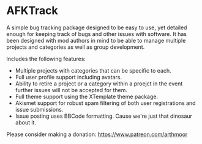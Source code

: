 # AFKTrack
A simple bug tracking package designed to be easy to use, yet detailed enough for keeping track of bugs and other issues with software.
It has been designed with mod authors in mind to be able to manage multiple projects and categories as well as group development.

Includes the following features:

* Multiple projects with categories that can be specific to each.
* Full user profile support including avatars.
* Ability to retire a project or a category within a proejct in the event further issues will not be accepted for them.
* Full theme support using the XTemplate theme package.
* Akismet support for robust spam filtering of both user registrations and issue submissions.
* Issue posting uses BBCode formatting. Cause we're just that dinosaur about it.


Please consider making a donation: https://www.patreon.com/arthmoor
